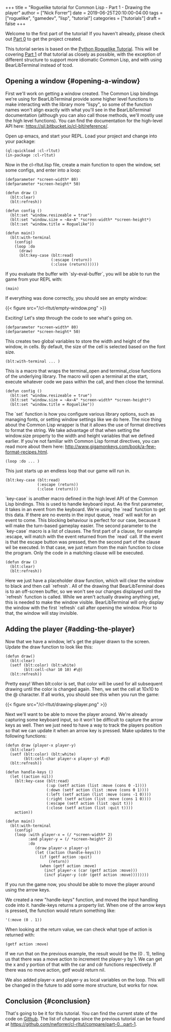 +++
title = "Roguelike tutorial for Common Lisp - Part 1 - Drawing the player"
author = ["Nick Forrer"]
date = 2019-06-25T20:10:00-04:00
tags = ["roguelike", "gamedev", "lisp", "tutorial"]
categories = ["tutorials"]
draft = false
+++

Welcome to the first part of the tutorial! If you haven't already, please check
out [Part 0](/posts/roguelike-tutorial-part0) to get the project created.

This tutorial series is based on the [Python Roguelike Tutorial](http://rogueliketutorials.com). This will be
covering [Part 1](http://rogueliketutorials.com/tutorials/tcod/part-1/) of that tutorial as closely as possible, with the exception of
different structure to support more idiomatic Common Lisp, and with using
BearLibTerminal instead of tcod.


## Opening a window {#opening-a-window}

First we'll work on getting a window created. The Common Lisp bindings we're
using for BearLibTerminal provide some higher level functions to make
interacting with the library more "lispy", so some of the function names won't
align exactly with what you'll see in the BearLibTerminal documentation
(although you can also call those methods, we'll mostly use the high level
functions). You can find the documentation for the high-level API here:
<https://sjl.bitbucket.io/cl-blt/reference/>.

Open up emacs, and start your REPL. Load your project and change
into your package:

```common-lisp
(ql:quickload :cl-rltut)
(in-package :cl-rltut)
```

Now in the cl-rltut.lisp file, create a main function to open the window, set
some configs, and enter into a loop:

```common-lisp
(defparameter *screen-width* 80)
(defparameter *screen-height* 50)

(defun draw ()
  (blt:clear)
  (blt:refresh))

(defun config ()
  (blt:set "window.resizeable = true")
  (blt:set "window.size = ~Ax~A" *screen-width* *screen-height*)
  (blt:set "window.title = Roguelike"))

(defun main()
  (blt:with-terminal
    (config)
    (loop :do
      (draw)
      (blt:key-case (blt:read)
                    (:escape (return))
                    (:close (return))))))
```

If you evaluate the buffer with \`sly-eval-buffer\`, you will be able to run the
game from your REPL with:

```common-lisp
(main)
```

If everything was done correctly, you
should see an empty window:

{{< figure src="/cl-rltut/empty-window.png" >}}

Exciting! Let's step through the code to see what's going on.

```common-lisp
(defparameter *screen-width* 80)
(defparameter *screen-height* 50)
```

This creates two global variables to store the width and height of the window,
in cells. By default, the size of the cell is selected based on the font size.

```common-lisp
(blt:with-terminal ... )
```

This is a macro that wraps the terminal\_open and terminal\_close functions of the
underlying library. The macro will open a terminal at the start, execute
whatever code we pass within the call, and then close the terminal.

```common-lisp
(defun config ()
  (blt:set "window.resizeable = true")
  (blt:set "window.size = ~Ax~A" *screen-width* *screen-height*)
  (blt:set "window.title = Roguelike"))
```

The \`set\` function is how you configure various library options, such as
managing fonts, or setting window settings like we do here. The nice thing about
the Common Lisp wrapper is that it allows the use of format directives to format
the string. We take advantage of that when setting the window.size property to
the width and height variables that we defined earlier. If you're not familiar
with Common Lisp format directives, you can read more about them here: <http://www.gigamonkeys.com/book/a-few-format-recipes.html>.

```common-lisp
(loop :do ... )
```

This just starts up an endless loop that our game will run in.

```common-lisp
(blt:key-case (blt:read)
              (:escape (return))
              (:close (return)))
```

\`key-case\` is another macro defined in the high level API of the Common Lisp
bindings. This is used to handle keyboard input. As the first parameter, it
takes in an event from the keyboard. We're using the \`read\` function to get
this data. If there are no events in the input queue, \`read\` will wait for an
event to come. This blocking behaviour is perfect for our case, because it will
make the turn-based gameplay easier.
The second parameter to the \`key-case\` macro is a list of clauses. The first
part of a clause, for example :escape, will match with the event returned from
the \`read\` call. If the event is that the escape button was pressed, then the
second part of the clause wil be executed. In that case, we just return from the
main function to close the program. Only the code in a matching clause will be executed.

```common-lisp
(defun draw ()
  (blt:clear)
  (blt:refresh))
```

Here we just have a placeholder draw function, which will clear the window to
black and then call \`refresh\`. All of the drawing that BearLibTerminal does is
to an off-screen buffer, so we won't see our changes displayed until the
\`refresh\` function is called. While we aren't actually drawing anything yet,
this is needed to make the window visible. BearLibTerminal will only display the
window with the first \`refresh\` call after opening the window. Prior to that,
the window will stay invisible.


## Adding the player {#adding-the-player}

Now that we have a window, let's get the player drawn to the screen. Update the
draw function to look like this:

```common-lisp
(defun draw()
  (blt:clear)
  (setf (blt:color) (blt:white)
        (blt:cell-char 10 10) #\@)
  (blt:refresh))
```

Pretty easy! When blt:color is set, that color will be used for all subsequent
drawing until the color is changed again. Then, we set the cell at 10x10 to the
@ character. If all works, you should see this when you run the game:

{{< figure src="/cl-rltut/drawing-player.png" >}}

Next we'll want to be able to move the player around. We're already capturing
some keyboard input, so it won't be difficult to capture the arrow keys as well.
Then we just need to have a way to track the players position so that we can
update it when an arrow key is pressed. Make updates to the following functions:

```common-lisp
(defun draw (player-x player-y)
  (blt:clear)
  (setf (blt:color) (blt:white)
        (blt:cell-char player-x player-y) #\@)
  (blt:refresh))

(defun handle-keys ()
  (let ((action nil))
    (blt:key-case (blt:read)
                  (:up (setf action (list :move (cons 0 -1))))
                  (:down (setf action (list :move (cons 0 1))))
                  (:left (setf action (list :move (cons -1 0))))
                  (:right (setf action (list :move (cons 1 0))))
                  (:escape (setf action (list :quit t)))
                  (:close (setf action (list :quit t))))
    action))

(defun main()
  (blt:with-terminal
    (config)
    (loop :with player-x = (/ *screen-width* 2)
          :and player-y = (/ *screen-height* 2)
          :do
             (draw player-x player-y)
             (let ((action (handle-keys)))
               (if (getf action :quit)
                   (return))
               (when (getf action :move)
                 (incf player-x (car (getf action :move)))
                 (incf player-y (cdr (getf action :move))))))))
```

If you run the game now, you should be able to move the player around using the
arrow keys.

We created a new "handle-keys" function, and moved the input handling code into
it. handle-keys returns a property list. When one of the arrow keys is pressed,
the function would return something like:

```common-lisp
'(:move (0 . 1))
```

When looking at the return value, we can check what type of action is returned
with:

```common-lisp
(getf action :move)
```

If we run that on the previous example, the result would be the (0 . 1), telling
us that there was a move action to increment the player-y by 1. We can get the x
and y portion of that with the car and cdr functions respectively. If there was no
move action, getf would return nil.

We also added player-x and player-y as local variables on the loop. This will be
changed in the future to add some more structure, but works for now.


## Conclusion {#conclusion}

That's going to be it for this tutorial. You can find the current state of the
code on [Github](https://github.com/nwforrer/cl-rltut/tree/part-1). The list of changes since the previous tutorial can be found at
<https://github.com/nwforrer/cl-rltut/compare/part-0...part-1>.
